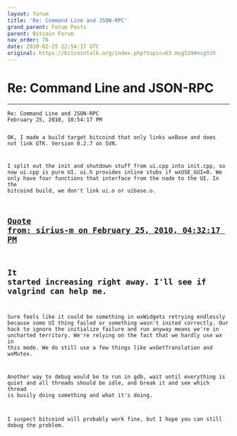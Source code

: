 ```yaml
---
layout: forum
title: 'Re: Command Line and JSON-RPC'
grand_parent: Forum Posts
parent: Bitcoin Forum
nav_order: 76
date: 2010-02-25 22:54:17 UTC
original: https://bitcointalk.org/index.php?topic=63.msg539#msg539
---
```


# Re: Command Line and JSON-RPC
---

<div class="language-plaintext highlighter-rouge"><div class="highlight"><pre class="highlight">
<code>Re: Command Line and JSON-RPC
February 25, 2010, 10:54:17 PM

OK, I made a build target bitcoind that only links wxBase and does not link GTK.  Version 0.2.7 on SVN.

I split out the init and shutdown stuff from ui.cpp into init.cpp, so now ui.cpp is pure UI.  ui.h provides inline stubs if wxUSE_GUI=0.  We only have four functions that interface from the node to the UI.  In the bitcoind build, we don't link ui.o or uibase.o.

<a href="https://bitcointalk.org/index.php?topic=63.msg538#msg538">Quote from: sirius-m on February 25, 2010, 04:32:17 PM</a>
-------------
It started increasing right away. I'll see if valgrind can help me.
-------------

Sure feels like it could be something in wxWidgets retrying endlessly because some UI thing failed or something wasn't inited correctly.  Our hack to ignore the initialize failure and run anyway means we're in uncharted territory.  We're relying on the fact that we hardly use wx in this mode.  We do still use a few things like wxGetTranslation and wxMutex.

Another way to debug would be to run in gdb, wait until everything is quiet and all threads should be idle, and break it and see which thread is busily doing something and what it's doing.

I suspect bitcoind will probably work fine, but I hope you can still debug the problem.</code></pre></div></div>
